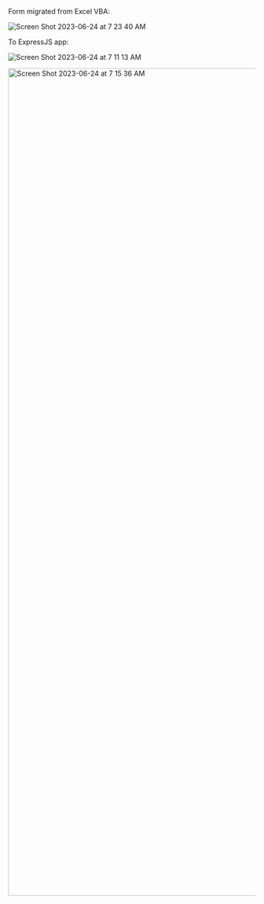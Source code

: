 Form migrated from Excel VBA:

![Screen Shot 2023-06-24 at 7 23 40 AM](https://github.com/toddbrannon/peak-flow-rate-calculator/assets/16404921/20c21938-a041-435d-9216-2d9eae48fc34)

To ExpressJS app:

![Screen Shot 2023-06-24 at 7 11 13 AM](https://github.com/toddbrannon/peak-flow-rate-calculator/assets/16404921/0ad7f390-83f1-4187-92dc-4d018d870691)

<img width="1680" alt="Screen Shot 2023-06-24 at 7 15 36 AM" src="https://github.com/toddbrannon/peak-flow-rate-calculator/assets/16404921/c074888e-e2ac-4d38-bdd6-3a6a9369bd33">
